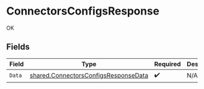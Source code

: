 # ConnectorsConfigsResponse

OK


## Fields

| Field                                                                                               | Type                                                                                                | Required                                                                                            | Description                                                                                         |
| --------------------------------------------------------------------------------------------------- | --------------------------------------------------------------------------------------------------- | --------------------------------------------------------------------------------------------------- | --------------------------------------------------------------------------------------------------- |
| `Data`                                                                                              | [shared.ConnectorsConfigsResponseData](../../../pkg/models/shared/connectorsconfigsresponsedata.md) | :heavy_check_mark:                                                                                  | N/A                                                                                                 |